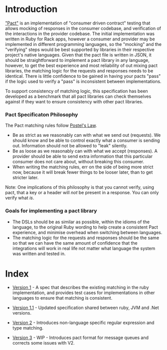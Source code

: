 # Introduction

["Pact"](https://github.com/pact-foundation/pact) is an implementation of "consumer driven contract" testing that allows mocking of responses in the consumer codebase, and verification of the interactions in the provider codebase. The initial implementation was written in Ruby for Rack apps, however a consumer and provider may be implemented in different programming languages, so the "mocking" and the "verifying" steps would be best supported by libraries in their respective project's native languages. Given that the pact file is written in JSON, it should be straightforward to implement a pact library in any language, however, to get the best experience and most reliability of out mixing pact libraries, the matching logic for the requests and responses needs to be identical. There is little confidence to be gained in having your pacts "pass" if the logic used to verify a "pass" is inconsistent between implementations.

To support consistency of matching logic, this specification has been developed as a benchmark that all pact libraries can check themselves against if they want to ensure consistency with other pact libraries.

### Pact Specificaton Philosophy

The Pact matching rules follow [Postel's Law][postel].

* Be as strict as we reasonably can with what we send out (requests). We should know and be able to control exactly what a consumer is sending out. Information should not be allowed to "leak" silently.
* Be as loose as we reasonably can with what we accept (responses). A provider should be able to send extra information that this particular consumer does not care about, without breaking this consumer.
* When writing the matching rules, err on the side of being more strict now, because it will break fewer things to be looser later, than to get stricter later.

Note: One implications of this philosophy is that you cannot verify, using pact, that a key or a header will _not_ be present in a response. You can only verify what _is_.

### Goals for implementing a pact library
* The DSLs should be as similar as possible, within the idioms of the language, to the original Ruby wording to help create a consistent Pact experience, and minimise overhead when switching between languages.
* The matching logic for the requests and responses should be the same so that we can have the same amount of confidence that the integrations will work in real life not matter what language the system was written and tested in.


# Index

* [Version 1](https://github.com/pact-foundation/pact_specification/tree/version-1) - A spec that describes the existing matching in the ruby implementation, and provides test cases for implementations in other languages to ensure that matching is consistent.

* [Version 1.1](https://github.com/pact-foundation/pact_specification/tree/version-1.1) - Updated specification shared between ruby, JVM and .Net versions.

* [Version 2](https://github.com/pact-foundation/pact_specification/tree/version-2) - Introduces non-language specific regular expression and type matching.

* [Version 3](https://github.com/pact-foundation/pact_specification/tree/version-3) - WIP - Introduces pact format for message queues and corrects some issues with V2.

[postel]: http://en.wikipedia.org/wiki/Jon_Postel#Postel.27s_Law
